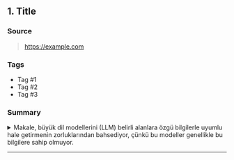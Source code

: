 ## 1. Title

### Source

> <https://example.com>

### Tags

- Tag #1
- Tag #2
- Tag #3

### Summary

<details>

<summary>
Makale, büyük dil modellerini (LLM) belirli alanlara özgü bilgilerle uyumlu hale getirmenin zorluklarından bahsediyor, çünkü bu modeller genellikle bu bilgilere sahip olmuyor.
</summary>

<br>

Yazar, kullanıcının özel verilerine uyum sağlamak için yapay talimat veri kümeleri üretebilen, açık kaynaklı ve hafif bir kütüphane olan Bonito adında, maliyeti düşük bir çözüm öneriyor.

</details>

---

<div style="page-break-after: always;"></div>
